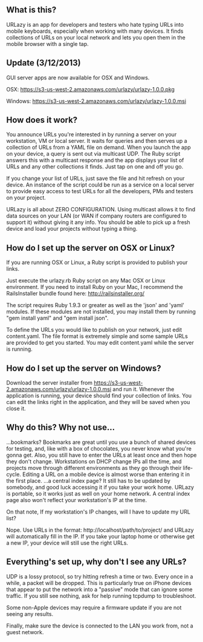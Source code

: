 What is this?
-------------

URLazy is an app for developers and testers who hate typing URLs into mobile keyboards, especially when working with many devices. It finds collections of URLs on your local network and lets you open them in the mobile browser with a single tap.

Update (3/12/2013)
------------------
GUI server apps are now available for OSX and Windows.

OSX: https://s3-us-west-2.amazonaws.com/urlazy/urlazy-1.0.0.pkg

Windows: https://s3-us-west-2.amazonaws.com/urlazy/urlazy-1.0.0.msi 

How does it work?
-----------------

You announce URLs you're interested in by running a server on your workstation, VM or local server. It waits for queries and then serves up a collection of URLs from a YAML file on demand. When you launch the app on your device, a query is sent out via multicast UDP. The Ruby script answers this with a multicast response and the app displays your list of URLs and any other collections it finds. Just tap on one and off you go.

If you change your list of URLs, just save the file and hit refresh on your device. An instance of the script could be run as a service on a local server to provide easy access to test URLs for all the developers, PMs and testers on your project.

URLazy is all about ZERO CONFIGURATION. Using multicast allows it to find data sources on your LAN (or WAN if company routers are configured to support it) without giving it any info. You should be able to pick up a fresh device and load your projects without typing a thing.

How do I set up the server on OSX or Linux?
-------------------------------------------

If you are running OSX or Linux, a Ruby script is provided to publish your links.

Just execute the urlazy.rb Ruby script on any Mac OSX or Linux environment. If you need to install Ruby on your Mac, I recommend the RailsInstaller bundle found here: http://railsinstaller.org/

The script requires Ruby 1.9.3 or greater as well as the 'json' and 'yaml' modules. If these modules are not installed, you may install them by running "gem install yaml" and "gem install json".

To define the URLs you would like to publish on your network, just edit content.yaml. The file format is extremely simple and some sample URLs are provided to get you started. You may edit content.yaml while the server is running.

How do I set up the server on Windows?
--------------------------------------
Download the server installer from https://s3-us-west-2.amazonaws.com/urlazy/urlazy-1.0.0.msi and run it. Whenever the application is running, your device should find your collection of links. You can edit the links right in the application, and they will be saved when you close it.

Why do this? Why not use...
---------------------------

...bookmarks? Bookmarks are great until you use a bunch of shared devices for testing, and, like with a box of chocolates, you never know what you're gonna get. Also, you still have to enter the URLs at least once and then hope they don't change. Workstations on DHCP change IPs all the time, and projects move through different environments as they go through their life-cycle. Editing a URL on a mobile device is almost worse than entering it in the first place.
...a central index page? It still has to be updated by somebody, and good luck accessing it if you take your work home. URLazy is portable, so it works just as well on your home network. A central index page also won't reflect your workstation's IP at the time.

On that note, If my workstation's IP changes, will I have to update my URL list?

Nope. Use URLs in the format: http://localhost/path/to/project/ and URLazy will automatically fill in the IP. If you take your laptop home or otherwise get a new IP, your device will still use the right URLs.

Everything's set up, why don't I see any URLs?
----------------------------------------------

UDP is a lossy protocol, so try hitting refresh a time or two. Every once in a while, a packet will be dropped. This is particularly true on iPhone devices that appear to put the network into a "passive" mode that can ignore some traffic. If you still see nothing, ask for help running tcpdump to troubleshoot.

Some non-Apple devices may require a firmware update if you are not seeing any results.

Finally, make sure the device is connected to the LAN you work from, not a guest network.
